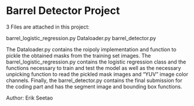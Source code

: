 # Barrel Detector Project

3 Files are attached in this project:

barrel_logistic_regression.py
Dataloader.py
barrel_detector.py


The Dataloader.py contains the roipoly implementation and function to pickle the obtained masks from the training set images.
The barrel_logistic_regression.py contains the logistic regression class and the functions necessary to train and test the model as well as the necessary unpicking function to read the pickled mask images and “YUV” image color channels. 
Finally, the barrel_detector.py contains the final submission for the coding part and has the segment image and bounding box functions. 




Author: Erik Seetao
